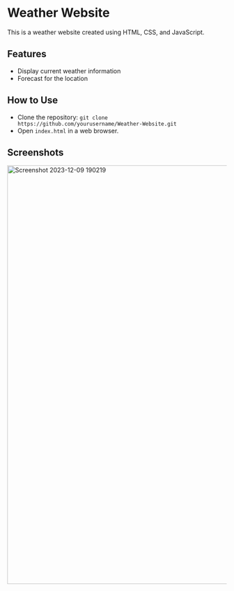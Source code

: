 # Weather Website

This is a weather website created using HTML, CSS, and JavaScript.

## Features
- Display current weather information
- Forecast for the location


## How to Use
- Clone the repository: `git clone https://github.com/yourusername/Weather-Website.git`
- Open `index.html` in a web browser.

## Screenshots
<img width="960" alt="Screenshot 2023-12-09 190219" src="https://github.com/charanmayi/Weather-Website/assets/96588672/75f65032-328f-4c03-8fb5-e51fce3f2f01">



